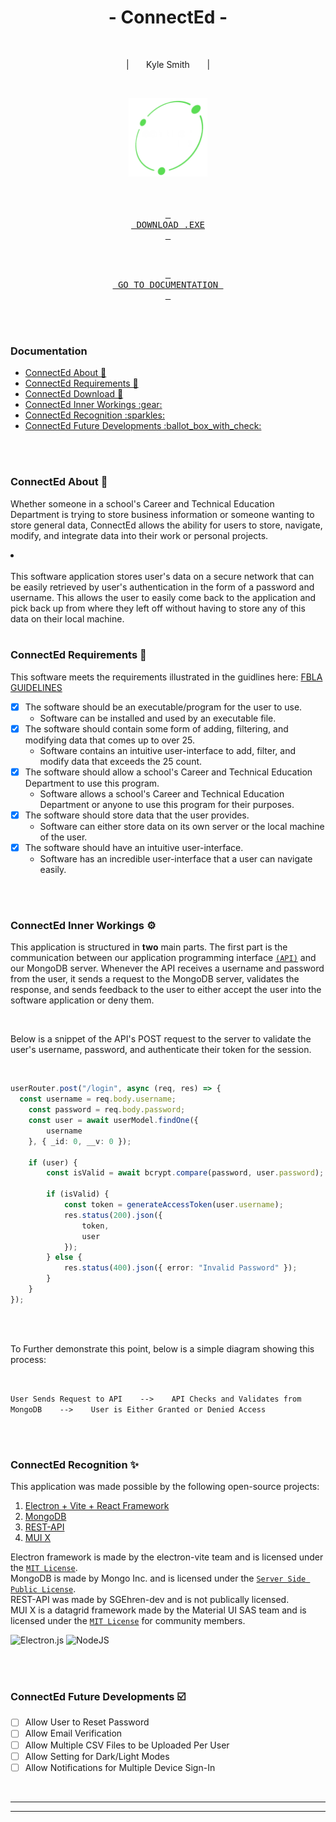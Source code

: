 <div align = center>

# - ConnectEd -

<br>

<p>
  | &nbsp &nbsp &nbsp Kyle Smith &nbsp &nbsp &nbsp |
</p>

<a name="connected-download"></a>
<br>

<img src="./README-files/readme-logo.png" alt="ConnectEd" height="25%" width="25%">

<br>
<br>
<br>

[<kbd> <br> DOWNLOAD .EXE <br> </kbd>][KBD]

<br>

[<kbd> <br> GO TO DOCUMENTATION <br> </kbd>][GOTO]

</div>

<br>
<br>

<!--------------------------------- Documentation Table ------------------------------------------->

<a name="documentation"></a>
### Documentation
<ul>
  <li><a href="#connected-about">ConnectEd About 📜</a></li>
  <li><a href="#connected-requirements">ConnectEd Requirements 📑</a></li>
  <li><a href="#connected-download">ConnectEd Download 🔧</a></li>
  <li><a href="#connected-inner-workings">ConnectEd Inner Workings :gear:</a></li>
  <li><a href="#connected-recognition">ConnectEd Recognition :sparkles:</a></li>
  <li><a href="#connected-future-developments">ConnectEd Future Developments :ballot_box_with_check:</a></li>
</ul>

<br>
<br>

<!--------------------------------- ConnectEd About ------------------------------------------->

<a name="connected-about"></a>
### ConnectEd About 📜
Whether someone in a school's Career and Technical Education Department is trying to store business information or someone wanting to store general data, ConnectEd allows the ability for users to store, navigate, modify, and integrate data into their work or personal projects.
<br>

<!--><li></li><br>

This software application stores user's data on a secure network that can be easily retrieved by user's authentication in the form of a password and username. This allows the user to easily come back to the application and pick back up from where they left off without having to store any of this data on their local machine.

<br>
<br>

<!--------------------------------- ConnectEd Requirements ------------------------------------------->

<a name="connected-requirements"></a>
### ConnectEd Requirements 📑
This software meets the requirements illustrated in the guidlines here: [FBLA GUIDELINES](https://connect.fbla.org/headquarters/files/High%20School%20Competitive%20Events%20Resources/Individual%20Guidelines/Presentation%20Events/Coding--Programming.pdf)

- [x] The software should be an executable/program for the user to use.
  - Software can be installed and used by an executable file.
- [x] The software should contain some form of adding, filtering, and modifying data that comes up to over 25.
  - Software contains an intuitive user-interface to add, filter, and modify data that exceeds the 25 count.
- [x] The software should allow a school's Career and Technical Education Department to use this program.
  - Software allows a school's Career and Technical Education Department or anyone to use this program for their purposes.
- [x] The software should store data that the user provides.
  - Software can either store data on its own server or the local machine of the user.
- [x] The software should have an intuitive user-interface.
  - Software has an incredible user-interface that a user can navigate easily.

<br>
<br>

<!--------------------------------- ConnectEd Inner Workings ------------------------------------------->

<a name="connected-inner-workings"></a>
### ConnectEd Inner Workings :gear:
This application is structured in <b>two</b> main parts. The first part is the communication between our application programming interface <a href="https://aws.amazon.com/what-is/api/#:~:text=API%20stands%20for%20Application%20Programming,other%20using%20requests%20and%20responses.">`(API)`</a> and our MongoDB server. Whenever the API receives a username and password from the user, it sends a request to the MongoDB server, validates the response, and sends feedback to the user to either accept the user into the software application or deny them.

<br>

Below is a snippet of the API's POST request to the server to validate the user's username, password, and authenticate their token for the session.

<br>

```ts
userRouter.post("/login", async (req, res) => {
  const username = req.body.username;
	const password = req.body.password;
	const user = await userModel.findOne({
		username
	}, { _id: 0, __v: 0 });

	if (user) {
		const isValid = await bcrypt.compare(password, user.password);

		if (isValid) {
			const token = generateAccessToken(user.username);
			res.status(200).json({
				token,
				user
			});
		} else {
			res.status(400).json({ error: "Invalid Password" });
		}
	}
});
```

<br>
<br>

To Further demonstrate this point, below is a simple diagram showing this process:

<br>

`User Sends Request to API    -->    API Checks and Validates from MongoDB    -->    User is Either Granted or Denied Access`
  

<br>
<br>

<!--------------------------------- ConnectEd Recognition ------------------------------------------->

<a name="connected-recognition"></a>
### ConnectEd Recognition :sparkles:
This application was made possible by the following open-source projects:
1. [Electron + Vite + React Framework](https://github.com/electron-vite/electron-vite-react)
2. [MongoDB](https://account.mongodb.com/account/login?n=https%3A%2F%2Fcloud.mongodb.com%2Fv2%2F65b5a84202061c3376f08ded&nextHash=%23clusters%2Fdetail%2FUserProfileDB&signedOut=true)
3. [REST-API](https://github.com/SGEhren-dev/REST-API-Framework)
4. [MUI X](https://mui.com/)

Electron framework is made by the electron-vite team and is licensed under the [`MIT License`](https://github.com/electron-vite/electron-vite-react?tab=MIT-1-ov-file).<br>
MongoDB is made by Mongo Inc. and is licensed under the [`Server Side Public License`](https://www.mongodb.com/legal/licensing/server-side-public-license).<br>
REST-API was made by SGEhren-dev and is not publically licensed.<br>
MUI X is a datagrid framework made by the Material UI SAS team and is licensed under the [`MIT License`](https://www.tldrlegal.com/license/mit-license) for community members.

![Electron.js](https://img.shields.io/badge/Electron-191970?style=for-the-badge&logo=Electron&logoColor=white) ![NodeJS](https://img.shields.io/badge/node.js-6DA55F?style=for-the-badge&logo=node.js&logoColor=white)

<br>
<br>

<!--------------------------------- ConnectEd Future Developments ------------------------------------------->

<a name="connected-future-developments"></a>
### ConnectEd Future Developments :ballot_box_with_check:
- [ ] Allow User to Reset Password
- [ ] Allow Email Verification
- [ ] Allow Multiple CSV Files to be Uploaded Per User
- [ ] Allow Setting for Dark/Light Modes
- [ ] Allow Notifications for Multiple Device Sign-In

<br>

<hr>
<hr>

<!--------------------------------- Variables ------------------------------------------->

[KBD]: http://example.com/
[GOTO]: #documentation
